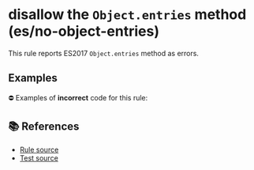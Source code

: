 # disallow the `Object.entries` method (es/no-object-entries)

This rule reports ES2017 `Object.entries` method as errors.

## Examples

⛔ Examples of **incorrect** code for this rule:

<eslint-playground type="bad" code="/*eslint es/no-object-entries: error */
const entries = Object.entries(obj)
" />

## 📚 References

- [Rule source](https://github.com/mysticatea/eslint-plugin-es/blob/v1.3.1/lib/rules/no-object-entries.js)
- [Test source](https://github.com/mysticatea/eslint-plugin-es/blob/v1.3.1/tests/lib/rules/no-object-entries.js)
